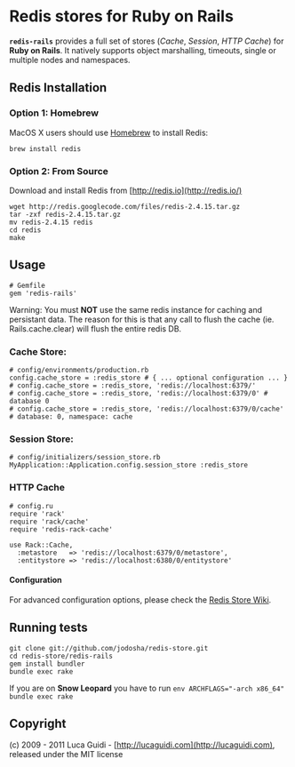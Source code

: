 # Redis stores for Ruby on Rails

__`redis-rails`__ provides a full set of stores (*Cache*, *Session*, *HTTP Cache*) for __Ruby on Rails__. It natively supports object marshalling, timeouts, single or multiple nodes and namespaces.

## Redis Installation

### Option 1: Homebrew

MacOS X users should use [Homebrew](https://github.com/mxcl/homebrew) to install Redis:

    brew install redis

### Option 2: From Source

Download and install Redis from [http://redis.io](http://redis.io/)

	wget http://redis.googlecode.com/files/redis-2.4.15.tar.gz
    tar -zxf redis-2.4.15.tar.gz
    mv redis-2.4.15 redis
    cd redis
    make

## Usage

    # Gemfile
	gem 'redis-rails'

  Warning: You must __NOT__ use the same redis instance for caching and persistant data. The reason for this is that any call to flush the cache (ie. Rails.cache.clear) will flush the entire redis DB.

### Cache Store:

    # config/environments/production.rb
	config.cache_store = :redis_store # { ... optional configuration ... }
	# config.cache_store = :redis_store, 'redis://localhost:6379/'
	# config.cache_store = :redis_store, 'redis://localhost:6379/0' # database 0
	# config.cache_store = :redis_store, 'redis://localhost:6379/0/cache' # database: 0, namespace: cache

### Session Store:

    # config/initializers/session_store.rb
	MyApplication::Application.config.session_store :redis_store

### HTTP Cache

    # config.ru
	require 'rack'
	require 'rack/cache'
	require 'redis-rack-cache'

	use Rack::Cache,
	  :metastore   => 'redis://localhost:6379/0/metastore',
	  :entitystore => 'redis://localhost:6380/0/entitystore'

#### Configuration

For advanced configuration options, please check the [Redis Store Wiki](https://github.com/jodosha/redis-store/wiki).

## Running tests

    git clone git://github.com/jodosha/redis-store.git
	cd redis-store/redis-rails
	gem install bundler
	bundle exec rake

If you are on **Snow Leopard** you have to run `env ARCHFLAGS="-arch x86_64" bundle exec rake`

## Copyright

(c) 2009 - 2011 Luca Guidi - [http://lucaguidi.com](http://lucaguidi.com), released under the MIT license

